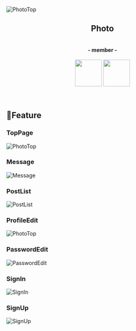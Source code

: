 ![PhotoTop](https://i.gyazo.com/a61c09f264138fe5fa59f06fd11a2406.jpg)

<h2 align="center">Photo</h2>

<p align="center"><br>
  <b><a>- member -</a></b><br><br>
  <b><a><a href="https://github.com/0223ms"><img src="https://avatars3.githubusercontent.com/u/59785847?s=460&v=4" width="70px;" /></a></b>
  <b><a><a href="https://github.com/akkun016"><img src="https://avatars1.githubusercontent.com/u/59810344?s=460&v=4" width="70px;" /></a></b>
</p><br>

## 📕Feature

### TopPage
![PhotoTop](https://i.gyazo.com/54eae15b00c9a1689081a8f33521f92d.gif)
### Message
![Message](https://i.gyazo.com/6bd61379796be52d19e75e66a63d0e2b.gif)
### PostList
![PostList](https://i.gyazo.com/7da9dbfc00683a396092a4280bd32814.gif)
### ProfileEdit
![PhotoTop](https://i.gyazo.com/ad2d0c016d9e7c2e245a8a02774061f9.png)
### PasswordEdit
![PasswordEdit](https://i.gyazo.com/8ee5ac410cc3ccbabcd1c64f38a01fba.png)
### SignIn
![SignIn](https://i.gyazo.com/47699c005015975e38294f78f4b98441.gif)
### SignUp
![SignUp](https://i.gyazo.com/8e7081c3e0a6f4ac8ab9eafca6b1b37b.gif)
